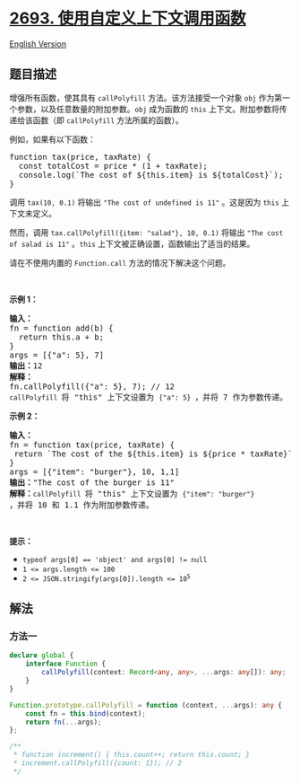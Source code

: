 # [2693. 使用自定义上下文调用函数](https://leetcode.cn/problems/call-function-with-custom-context)

[English Version](/solution/2600-2699/2693.Call%20Function%20with%20Custom%20Context/README_EN.md)

<!-- tags: -->

## 题目描述

<!-- 这里写题目描述 -->

<p>增强所有函数，使其具有&nbsp;<code>callPolyfill</code>&nbsp;方法。该方法接受一个对象&nbsp;<code>obj</code>&nbsp;作为第一个参数，以及任意数量的附加参数。<code>obj</code>&nbsp;成为函数的&nbsp;<code>this</code>&nbsp;上下文。附加参数将传递给该函数（即&nbsp;<code>callPolyfill</code>&nbsp;方法所属的函数）。</p>

<p>例如，如果有以下函数：</p>

<pre>
function tax(price, taxRate) {
  const totalCost = price * (1 + taxRate);
&nbsp; console.log(`The cost of ${this.item} is ${totalCost}`);
}
</pre>

<p>调用&nbsp;<code>tax(10, 0.1)</code>&nbsp;将输出&nbsp;<code>"The cost of undefined is 11"</code>&nbsp;。这是因为&nbsp;<code>this</code>&nbsp;上下文未定义。</p>

<p>然而，调用&nbsp;<code>tax.callPolyfill({item: "salad"}, 10, 0.1)</code>&nbsp;将输出&nbsp;<code>"The cost of salad is 11"</code>&nbsp;。<code>this</code>&nbsp;上下文被正确设置，函数输出了适当的结果。</p>

<p>请在不使用内置的&nbsp;<code>Function.call</code>&nbsp;方法的情况下解决这个问题。</p>

<p>&nbsp;</p>

<p><strong class="example">示例 1：</strong></p>

<pre>
<strong>输入：</strong>
fn = function add(b) {
  return this.a + b;
}
args = [{"a": 5}, 7]
<b>输出：</b>12
<strong>解释：</strong>
fn.callPolyfill({"a": 5}, 7); // 12
<code>callPolyfill </code>将 "this" 上下文设置为 <code>{"a": 5} </code>，并将 7 作为参数传递。
</pre>

<p><strong class="example">示例 2：</strong></p>

<pre>
<b>输入：</b>
fn = function tax(price, taxRate) { 
&nbsp;return `The cost of the ${this.item} is ${price * taxRate}`; 
}
args = [{"item": "burger"}, 10, 1,1]
<b>输出：</b>"The cost of the burger is 11"
<b>解释：</b><code>callPolyfill </code>将 "this" 上下文设置为 <code>{"item": "burger"} </code>，并将 10 和 1.1 作为附加参数传递。
</pre>

<p>&nbsp;</p>

<p><strong>提示：</strong></p>

<ul style="list-style-type:square;">
	<li><code><font face="monospace">typeof args[0] == 'object' and args[0] != null</font></code></li>
	<li><code>1 &lt;= args.length &lt;= 100</code></li>
	<li><code>2 &lt;= JSON.stringify(args[0]).length &lt;= 10<sup>5</sup></code></li>
</ul>

## 解法

### 方法一

<!-- tabs:start -->

```ts
declare global {
    interface Function {
        callPolyfill(context: Record<any, any>, ...args: any[]): any;
    }
}

Function.prototype.callPolyfill = function (context, ...args): any {
    const fn = this.bind(context);
    return fn(...args);
};

/**
 * function increment() { this.count++; return this.count; }
 * increment.callPolyfill({count: 1}); // 2
 */
```

<!-- tabs:end -->

<!-- end -->

